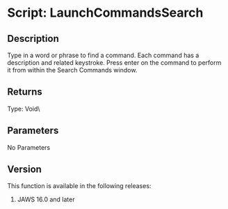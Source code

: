 # Script: LaunchCommandsSearch

## Description

Type in a word or phrase to find a command. Each command has a
description and related keystroke. Press enter on the command to perform
it from within the Search Commands window.

## Returns

Type: Void\

## Parameters

No Parameters

## Version

This function is available in the following releases:

1.  JAWS 16.0 and later
